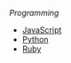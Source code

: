 _Programming_

- [JavaScript](technology/programming/javascript.md)
- [Python](technology/programming/python.md)
- [Ruby](technology/programming/ruby.md)
